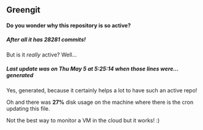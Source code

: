 ## Greengit

#### Do you wonder why this repository is so active?

##### After all it has 28281 commits!

But is it *really* active? Well...

##### Last update was on Thu May 5 at 5:25:14 when those lines were... generated

Yes, generated, because it certainly helps a lot to have such an active repo!

Oh and there was **27%** disk usage on the machine
where there is the cron updating this file.

Not the best way to monitor a VM in the cloud but it works! :)
